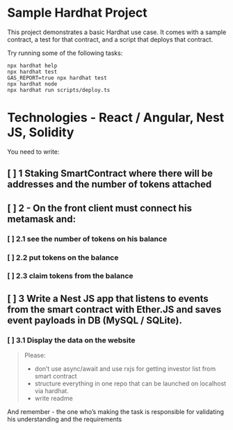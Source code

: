 # Sample Hardhat Project

This project demonstrates a basic Hardhat use case. It comes with a sample contract, a test for that contract, and a script that deploys that contract.

Try running some of the following tasks:

```shell
npx hardhat help
npx hardhat test
GAS_REPORT=true npx hardhat test
npx hardhat node
npx hardhat run scripts/deploy.ts
```


# Technologies - React / Angular, Nest JS, Solidity

You need to write:

## [ ] 1 Staking SmartContract where there will be addresses and the number of tokens attached
## [ ] 2 - On the front client must connect his metamask and:
### [ ] 2.1 see the number of tokens on his balance
### [ ] 2.2 put tokens on the balance
### [ ] 2.3 claim tokens from the balance

## [ ] 3 Write a Nest JS app that listens to events from the smart contract with Ether.JS and saves event payloads in DB (MySQL / SQLite).
### [ ] 3.1 Display the data on the website

> Please:
> - don’t use async/await and use rxjs for getting investor list from smart contract
> - structure everything in one repo that can be launched on localhost via hardhat.
> - write readme

And remember - the one who’s making the task is responsible for validating his understanding and the requirements